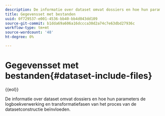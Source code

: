 ```yaml
---
description: De informatie over dataset omvat dossiers en hoe hun parameters de logboekverwerking en transformatiefasen van het proces van de datasetconstructie beïnvloeden.
title: Gegevensset met bestanden
uuid: 0f729537-e001-4536-bb40-bb4d043dd109
source-git-commit: b1dda69a606a16dccca30d2a74c7e63dbd27936c
workflow-type: tm+mt
source-wordcount: '48'
ht-degree: 0%

---
```



# Gegevensset met bestanden{#dataset-include-files}

{{eol}}

De informatie over dataset omvat dossiers en hoe hun parameters de logboekverwerking en transformatiefasen van het proces van de datasetconstructie beïnvloeden.
